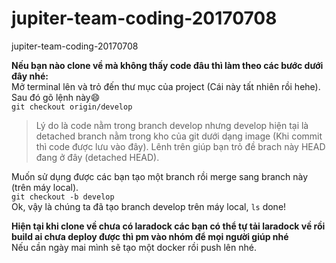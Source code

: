 # jupiter-team-coding-20170708
jupiter-team-coding-20170708

**Nếu bạn nào clone về mà không thấy code đâu thì làm theo các bước dưới đây nhé:** <br>
Mở terminal lên và trỏ đến thư mục của project (Cái này tất nhiên rồi hehe).<br>
Sau đó gõ lệnh này:smile:<br>
`git checkout origin/develop` <br>
>Lý do là code nằm trong branch develop nhưng develop hiện tại là detached branch nằm trong kho của git dưới dạng image (Khi commit thì code được lưu vào đây). 
Lênh trên giúp bạn trỏ đề brach này HEAD đang ở đây (detached HEAD).<br>

Muốn sử dụng được các bạn tạo một branch rồi merge sang branch này (trên máy local).<br>
`git checkout -b develop` <br>
Ok, vậy là chúng ta đã tạo branch develop trên máy local, `ls` done! <br>

**Hiện tại khi clone về chưa có laradock các bạn có thể tự tải laradock về rồi build ai chưa deploy được thì pm vào nhóm để mọi người giúp nhé**<br>
Nếu cần ngày mai mình sẽ tạo một docker rồi push lên nhé.
